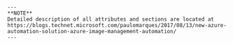     ---
    **NOTE**
    Detailed description of all attributes and sections are located at https://blogs.technet.microsoft.com/paulomarques/2017/08/13/new-azure-automation-solution-azure-image-management-automation/ 
    ---
